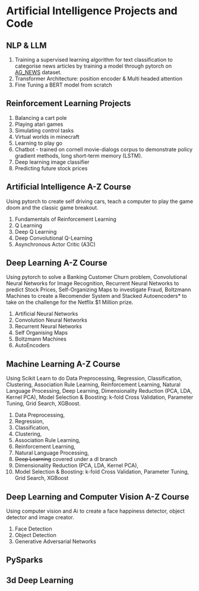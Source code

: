 # Artificial Intelligence Projects and Code

## NLP & LLM
1. Training a supervised learning algorithm for text classification to categorise news articles by training a model through pytorch on [AG_NEWS](https://pytorch.org/tutorials/beginner/text_sentiment_ngrams_tutorial.html) dataset.
2. Transformer Architecture: position encoder & Multi headed attention
3. Fine Tuning a BERT model from scratch

## Reinforcement Learning Projects
1. Balancing a cart pole
2. Playing atari games
3. Simulating control tasks
4. Virtual worlds in minecraft
5. Learning to play go
6. Chatbot - trained on cornell movie-dialogs corpus to demonstrate policy gradient methods, long short-term memory (LSTM).
7. Deep learning image classifier
8. Predicting future stock prices

## Artificial Intelligence A-Z Course
Using pytorch to create self driving cars, teach a computer to play the game doom and the classic game breakout.

1. Fundamentals of Reinforcement Learning
2. Q Learning
3. Deep Q Learning
4. Deep Convolutional Q-Learning
5. Asynchronous Actor Critic (A3C)

## Deep Learning A-Z Course
Using pytorch to solve a Banking Customer Churn problem, Convolutional Neural Networks for Image Recognition, Recurrent Neural Networks to predict Stock Prices, Self-Organizing Maps to investigate Fraud, Boltzmann Machines to create a Recomender System and Stacked Autoencoders* to take on the challenge for the Netflix $1 Million prize.

1. Artificial Neural Networks
2. Convolution Neural Networks
3. Recurrent Neural Networks
4. Self Organising Maps
5. Boltzmann Machines
6. AutoEncoders

## Machine Learning A-Z Course
Using Scikit Learn to do Data Preprocessing, Regression, Classification, Clustering, Association Rule Learning, Reinforcement Learning, Natural Language Processing, Deep Learning, Dimensionality Reduction (PCA, LDA, Kernel PCA), Model Selection & Boosting: k-fold Cross Validation, Parameter Tuning, Grid Search, XGBoost.

1. Data Preprocessing, 
2. Regression, 
3. Classification, 
4. Clustering, 
5. Association Rule Learning, 
6. Reinforcement Learning,
7. Natural Language Processing, 
8. ~~Deep Learning~~ covered under a dl branch
9. Dimensionality Reduction (PCA, LDA, Kernel PCA), 
10. Model Selection & Boosting: k-fold Cross Validation, Parameter Tuning, Grid Search, XGBoost

## Deep Learning and Computer Vision A-Z Course
Using computer vision and Ai to create a face happiness detector, object detector and image creator.

1. Face Detection
2. Object Detection
3. Generative Adversarial Networks

## PySparks

## 3d Deep Learning


